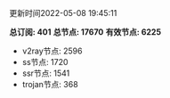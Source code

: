 更新时间2022-05-08 19:45:11

**总订阅: 401**
**总节点: 17670**
**有效节点: 6225**
- v2ray节点: 2596
- ss节点: 1720
- ssr节点: 1541
- trojan节点: 368
